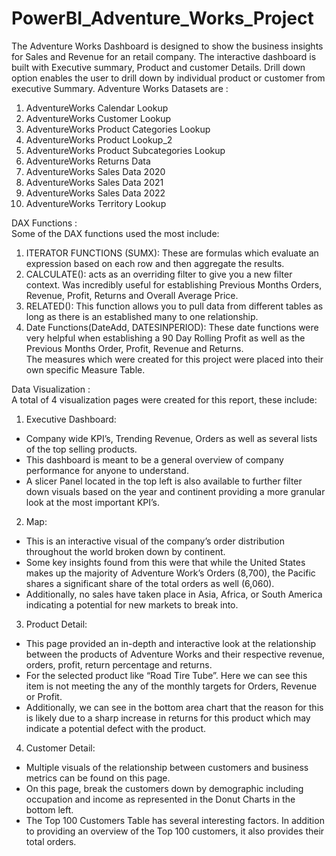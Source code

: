 # PowerBI_Adventure_Works_Project
The Adventure Works Dashboard is designed to show the business insights for Sales and Revenue for an retail company. The interactive dashboard is built with Executive summary, Product and customer Details. Drill down option enables the user to drill down by individual product or customer from executive Summary.
Adventure Works Datasets are :       
1. AdventureWorks Calendar Lookup
2. AdventureWorks Customer Lookup
3. AdventureWorks Product Categories Lookup
4. AdventureWorks Product Lookup_2
5. AdventureWorks Product Subcategories Lookup
6. AdventureWorks Returns Data
7. AdventureWorks Sales Data 2020
8. AdventureWorks Sales Data 2021
9. AdventureWorks Sales Data 2022
10. AdventureWorks Territory Lookup

DAX Functions :      
Some of the DAX functions used the most include:       
1) ITERATOR FUNCTIONS (SUMX): These are formulas which evaluate an expression based on each row and then aggregate the results.              
2) CALCULATE(): acts as an overriding filter to give you a new filter context. Was incredibly useful for establishing Previous Months Orders, Revenue, Profit, Returns and Overall Average Price.                 
3) RELATED(): This function allows you to pull data from different tables as long as there is an established many to one relationship.                   
4) Date Functions(DateAdd, DATESINPERIOD): These date functions were very helpful when establishing a 90 Day Rolling Profit as well as the Previous Months Order, Profit, Revenue and Returns.                    
The measures which were created for this project were placed into their own specific Measure Table.

Data Visualization  :         
A total of 4 visualization pages were created for this report, these include:                 
1) Executive Dashboard:                
  * Company wide KPI’s, Trending Revenue, Orders as well as several lists of the top selling products.
  * This dashboard is meant to be a general overview of company performance for anyone to understand.
  * A slicer Panel located in the top left is also available to further filter down visuals based on the year and continent providing a more granular look at the most important KPI’s.           
2) Map:
  * This is an interactive visual of the company’s order distribution throughout the world broken down by continent.
  * Some key insights found from this were that while the United States makes up the majority of Adventure Work’s Orders (8,700), the Pacific shares a significant share of the total orders as well (6,060).
  * Additionally, no sales have taken place in Asia, Africa, or South America indicating a potential for new markets to break into.                         
3) Product Detail:         
  * This page provided an in-depth and interactive look at the relationship between the products of Adventure Works and their respective revenue, orders, profit, return percentage and returns.
  * For the selected product like “Road Tire Tube”. Here we can see this item is not meeting the any of the monthly targets for Orders, Revenue or Profit.
  * Additionally, we can see in the bottom area chart that the reason for this is likely due to a sharp increase in returns for this product which may indicate a potential defect with the product.             
4) Customer Detail:          
  * Multiple visuals of the relationship between customers and business metrics can be found on this page.
  * On this page, break the customers down by demographic including occupation and income as represented in the Donut Charts in the bottom left.
  * The Top 100 Customers Table has several interesting factors. In addition to providing an overview of the Top 100 customers, it also provides their total orders.             


 
